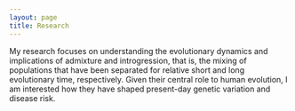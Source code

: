 ```yaml
---
layout: page
title: Research
---
```


My research focuses on understanding the evolutionary dynamics and implications of admixture and introgression, that is, the mixing of populations that have been separated for relative short and long evolutionary time, respectively. Given their central role to human evolution, I am interested how they have shaped present-day genetic variation and disease risk.
